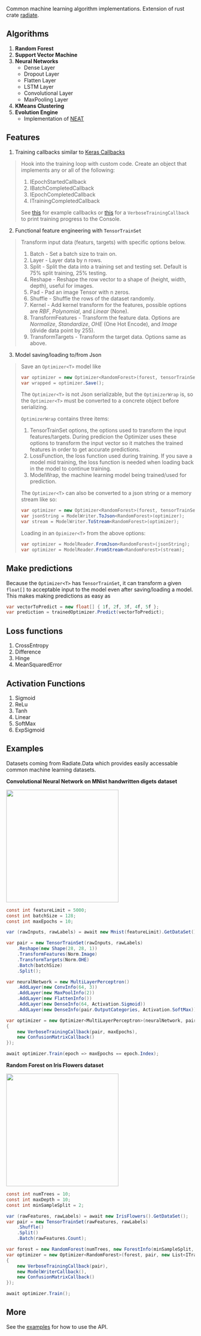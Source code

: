 Common machine learning algorithm implementations. Extension of rust crate [radiate](https://github.com/pkalivas/radiate).

## Algorithms
1. **Random Forest**
2. **Support Vector Machine**
3. **Neural Networks**
    - Dense Layer
    - Dropout Layer
    - Flatten Layer
    - LSTM Layer
    - Convolutional Layer
    - MaxPooling Layer
4. **KMeans Clustering**
5. **Evolution Engine**
    - Implementation of [NEAT](http://nn.cs.utexas.edu/downloads/papers/stanley.ec02.pdf)

## Features
1. Training callbacks similar to [Keras Callbacks](https://keras.io/api/callbacks/)
> Hook into the training loop with custom code. Create an object that implements any or all of the following:
> 1. IEpochStartedCallback
> 2. IBatchCompletedCallback
> 3. IEpochCompletedCallback
> 4. ITrainingCompletedCallback
> 
>See [this](https://github.com/pkalivas/Radiate.NET/tree/main/Radiate.Examples/Callbacks) for example callbacks or [this](https://github.com/pkalivas/Radiate.NET/blob/main/Radiate/Callbacks/VerboseTrainingCallback.cs) for a ```VerboseTrainingCallback``` to print training progress to the Console.

2. Functional feature engineering with ```TensorTrainSet```
> Transform input data (featurs, targets) with specific options below.
>1. Batch - Set a batch size to train on.
>2. Layer - Layer data by n rows.
>3. Split - Split the data into a training set and testing set. Default is 75% split training, 25% testing.
>4. Reshape - Reshape the row vector to a shape of (height, width, depth), useful for images.
>5. Pad - Pad an image Tensor with n zeros.
>6. Shuffle - Shuffle the rows of the dataset randomly.
>7. Kernel - Add kernel transform for the features, possible options are *RBF*, *Polynomial*, and *Linear* (None).
>8. TransformFeatures - Transform the feature data. Options are *Normalize*, *Standardize*, *OHE* (One Hot Encode), and *Image* (divide data point by 255).
>8. TransformTargets - Transform the target data. Options same as above.
3. Model saving/loading to/from Json
> Save an ```Optimizer<T>``` model like
> ```c#
> var optimizer = new Optimizer<RandomForest>(forest, tensorTrainSet);
> var wrapped = optimizer.Save();
> ```
> The ```Optimizer<T>``` is not Json serializable, but the ```OptimizerWrap``` is, so the ```Optimizer<T>``` must be converted to a concrete object before serializing.
>
>```OptimizerWrap``` contains three items:
> 1. TensorTrainSet options, the options used to transform the input features/targets. During predicion the Optimizer<T> uses these options to transform the input vector so it matches the trained features in order to get accurate predictions.
> 2. LossFunction, the loss function used during training. If you save a model mid training, the loss function is needed when loading back in the model to continue training.
> 3. ModelWrap, the machine learning model being trained/used for prediction.
>
> The ```Optimizer<T>``` can also be converted to a json string or a memory stream like so:
> ```c#
> var optimizer = new Optimizer<RandomForest>(forest, tensorTrainSet);
> var jsonString = ModelWriter.ToJson<RandomForest>(optimizer);
> var stream = ModelWriter.ToStream<RandomForest>(optimizer);
>```
> Loading in an ```Opimizer<T>``` from the above options:
>```c#
> var optimizer = ModelReader.FromJson<RandomForest>(jsonString);
> var optimizer = ModelReader.FromStream<RandomForest>(stream);
>```

## Make predictions
Because the ```Optimizer<T>``` has ```TensorTrainSet```, it can transform a given ```float[]``` to acceptable input to the model even after saving/loading a model. This makes making predictions as easy as
```c#
var vectorToPredict = new float[] { 1f, 2f, 3f, 4f, 5f };
var prediction = trainedOptimizer.Predict(vectorToPredict);
```

## Loss functions
1. CrossEntropy
2. Difference 
3. Hinge
4. MeanSquaredError

## Activation Functions
1. Sigmoid
2. ReLu
3. Tanh
4. Linear
5. SoftMax
6. ExpSigmoid

## Examples
Datasets coming from Radiate.Data which provides easily accessable common machine learning datasets.

**Convolutional Neural Network on MNist handwritten digets dataset**

<img src="https://camo.githubusercontent.com/01c057a753e92a9bc70b8c45d62b295431851c09cffadf53106fc0aea7e2843f/687474703a2f2f692e7974696d672e636f6d2f76692f3051493378675875422d512f687164656661756c742e6a7067" width="300px">

```c#
const int featureLimit = 5000;
const int batchSize = 128;
const int maxEpochs = 10;

var (rawInputs, rawLabels) = await new Mnist(featureLimit).GetDataSet();

var pair = new TensorTrainSet(rawInputs, rawLabels)
    .Reshape(new Shape(28, 28, 1))
    .TransformFeatures(Norm.Image)
    .TransformTargets(Norm.OHE)
    .Batch(batchSize)
    .Split();

var neuralNetwork = new MultiLayerPerceptron()
    .AddLayer(new ConvInfo(64, 3))
    .AddLayer(new MaxPoolInfo(2))
    .AddLayer(new FlattenInfo())
    .AddLayer(new DenseInfo(64, Activation.Sigmoid))
    .AddLayer(new DenseInfo(pair.OutputCategories, Activation.SoftMax));

var optimizer = new Optimizer<MultiLayerPerceptron>(neuralNetwork, pair, new List<ITrainingCallback>
{
    new VerboseTrainingCallback(pair, maxEpochs),
    new ConfusionMatrixCallback()
});

await optimizer.Train(epoch => maxEpochs == epoch.Index);
```

**Random Forest on Iris Flowers dataset**

<img src="https://upload.wikimedia.org/wikipedia/commons/5/56/Iris_dataset_scatterplot.svg" width="300px">

```c#
const int numTrees = 10;
const int maxDepth = 10;
const int minSampleSplit = 2;

var (rawFeatures, rawLabels) = await new IrisFlowers().GetDataSet();
var pair = new TensorTrainSet(rawFeatures, rawLabels)
    .Shuffle()
    .Split()
    .Batch(rawFeatures.Count);

var forest = new RandomForest(numTrees, new ForestInfo(minSampleSplit, maxDepth));
var optimizer = new Optimizer<RandomForest>(forest, pair, new List<ITrainingCallback>
{
    new VerboseTrainingCallback(pair),
    new ModelWriterCallback(),
    new ConfusionMatrixCallback()
});

await optimizer.Train();
```

## More
See the [examples](https://github.com/pkalivas/Radiate.NET/tree/main/Radiate.Examples/Examples) for how to use the API.

